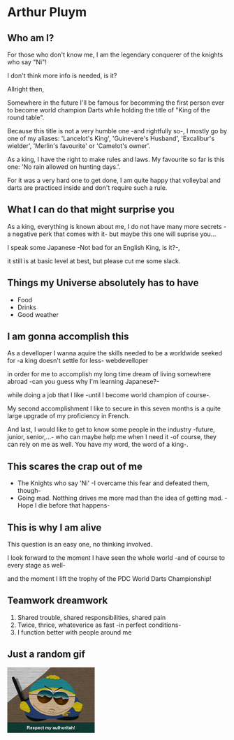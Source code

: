 # Arthur Pluym

## Who am I?
For those who don't know me, I am the legendary conquerer of the knights who say "Ni"!

I don't think more info is needed, is it?

Allright then,

Somewhere in the future I'll be famous for becomming the first person ever to become world champion Darts
while holding the title of "King of the round table".

Because this title is not a very humble one -and rightfully so-,
I mostly go by one of my aliases: 'Lancelot's King', 'Guinevere's Husband', 'Excalibur's wielder', 'Merlin's favourite' or 'Camelot's owner'.

As a king, I have the right to make rules and laws. My favourite so far is this one: 'No rain allowed on hunting days.'.

For it was a very hard one to get done, I am quite happy that volleybal and darts are practiced inside and don't require such a rule.

## What I can do that might surprise you
As a king, everything is known about me, I do not have many more secrets -a negative perk that comes with it- but maybe this one will suprise you...

I speak some Japanese -Not bad for an English King, is it?-,

 it still is at basic level at best, but please cut me some slack.


## Things my Universe absolutely has to have
* Food
* Drinks
* Good weather

## I am gonna accomplish this
As a develloper I wanna aquire the skills needed to be a worldwide seeked for -a king doesn't settle for less- webdevelloper

in order for me to accomplish my long time dream of living somewhere abroad -can you guess why I'm learning Japanese?-

while doing a job that I like -until I become world champion of course-.

My second accomplishment I like to secure in this seven months is a quite large upgrade of my proficiency in French.

And last, I would like to get to know some people in the industry -future, junior, senior,...-
who can maybe help me when I need it -of course, they can rely on me as well. You have my word, the word of a king-.

## This scares the crap out of me
* The Knights who say 'Ni' -I overcame this fear and defeated them, though-
* Going mad. Notthing drives me more mad than the idea of getting mad. -Hope I die before that happens-

## This is why I am alive
This question is an easy one, no thinking involved.

I look forward to the moment I have seen the whole world -and of course to every stage as well-

and the moment I lift the trophy of the PDC World Darts Championship!

## Teamwork dreamwork
1. Shared trouble, shared responsibilities, shared pain
2. Twice, thrice, whateverice as fast -in perfect conditions-
3. I function better with people around me

## Just a random gif
![Cartman](200w.gif)
